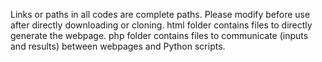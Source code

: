 Links or paths in all codes are complete paths. Please modify before use after directly downloading or cloning.
html folder contains files to directly generate the webpage. php folder contains files to communicate (inputs and results) between webpages and Python scripts.
